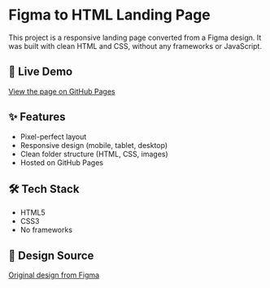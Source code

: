 # Figma to HTML Landing Page

This project is a responsive landing page converted from a Figma design. It was built with clean HTML and CSS, without any frameworks or JavaScript.

## 🔗 Live Demo

[View the page on GitHub Pages](https://github.com/b0gdan-goncharov/figmatoweb1.git)

## ✨ Features

- Pixel-perfect layout
- Responsive design (mobile, tablet, desktop)
- Clean folder structure (HTML, CSS, images)
- Hosted on GitHub Pages

## 🛠 Tech Stack

- HTML5
- CSS3
- No frameworks

## 🎨 Design Source

[Original design from Figma](https://www.figma.com/design/02GShKlhC8SWPOujnEecq6/Work?node-id=0-1&t=jmoXqC45lr1qVa0t-1)
